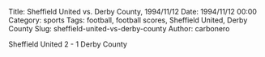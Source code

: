 Title: Sheffield United vs. Derby County, 1994/11/12
Date: 1994/11/12 00:00
Category: sports
Tags: football, football scores, Sheffield United, Derby County
Slug: sheffield-united-vs-derby-county
Author: carbonero


Sheffield United 2 - 1 Derby County
